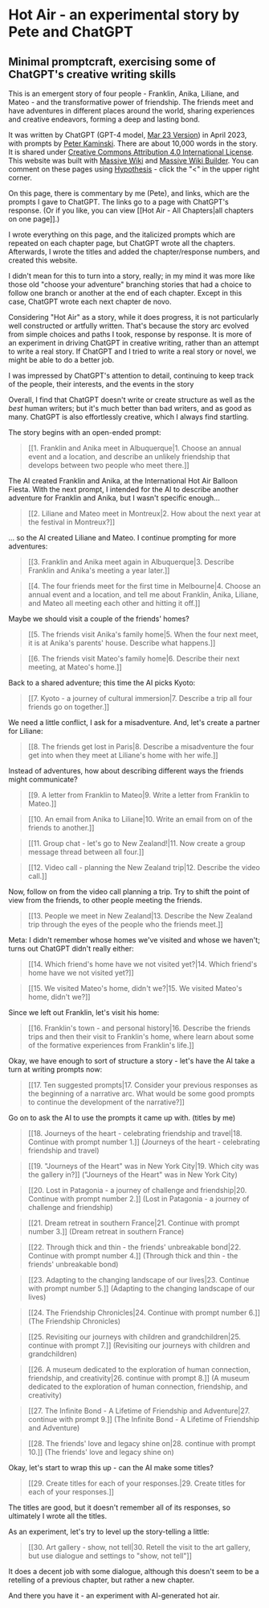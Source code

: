 # Hot Air - an experimental story by Pete and ChatGPT

## Minimal promptcraft, exercising some of ChatGPT's creative writing skills

This is an emergent story of four people - Franklin, Anika, Liliane, and Mateo - and the transformative power of friendship. The friends meet and have adventures in different places around the world, sharing experiences and creative endeavors, forming a deep and lasting bond.

It was written by ChatGPT (GPT-4 model, [Mar 23 Version](https://help.openai.com/en/articles/6825453-chatgpt-release-notes)) in April 2023, with prompts by [Peter Kaminski](http://peterkaminski.wiki/). There are about 10,000 words in the story. It is shared under [Creative Commons Attribution 4.0 International License](http://creativecommons.org/licenses/by/4.0/). This website was built with [Massive Wiki](https://massive.wiki/) and [Massive Wiki Builder](https://github.com/peterkaminski/massivewikibuilder/). You can comment on these pages using [Hypothesis](https://web.hypothes.is/) - click the "<" in the upper right corner.

On this page, there is commentary by me (Pete), and links, which are the prompts I gave to ChatGPT. The links go to a page with ChatGPT's response. (Or if you like, you can view [[Hot Air - All Chapters|all chapters on one page]].)

I wrote everything on this page, and the italicized prompts which are repeated on each chapter page, but ChatGPT wrote all the chapters. Afterwards, I wrote the titles and added the chapter/response numbers, and created this website.

I didn't mean for this to turn into a story, really; in my mind it was more like those old "choose your adventure" branching stories that had a choice to follow one branch or another at the end of each chapter. Except in this case, ChatGPT wrote each next chapter de novo.

Considering "Hot Air" as a story, while it does progress, it is not particularly well constructed or artfully written. That's because the story arc evolved from simple choices and paths I took, response by response. It is more of an experiment in driving ChatGPT in creative writing, rather than an attempt to write a real story. If ChatGPT and I tried to write a real story or novel, we might be able to do a better job.

I was impressed by ChatGPT's attention to detail, continuing to keep track of the people, their interests, and the events in the story

Overall, I find that ChatGPT doesn't write or create structure as well as the *best* human writers; but it's much better than bad writers, and as good as many. ChatGPT is also effortlessly creative, which I always find startling.

The story begins with an open-ended prompt:

> [[1. Franklin and Anika meet in Albuquerque|1. Choose an annual event and a location, and describe an unlikely friendship that develops between two people who meet there.]]

The AI created Franklin and Anika, at the International Hot Air Balloon Fiesta.  With the next prompt, I intended for the AI to describe another adventure for Franklin and Anika, but I wasn't specific enough...

> [[2. Liliane and Mateo meet in Montreux|2. How about the next year at the festival in Montreux?]]

... so the AI created Liliane and Mateo. I continue prompting for more adventures:

> [[3. Franklin and Anika meet again in Albuquerque|3. Describe Franklin and Anika's meeting a year later.]]

> [[4. The four friends meet for the first time in Melbourne|4. Choose an annual event and a location, and tell me about Franklin, Anika, Liliane, and Mateo all meeting each other and hitting it off.]]

Maybe we should visit a couple of the friends' homes?

> [[5. The friends visit Anika's family home|5. When the four next meet, it is at Anika's parents' house. Describe what happens.]]

> [[6. The friends visit Mateo's family home|6. Describe their next meeting, at Mateo's home.]]

Back to a shared adventure; this time the AI picks Kyoto:

> [[7. Kyoto - a journey of cultural immersion|7. Describe a trip all four friends go on together.]]

We need a little conflict, I ask for a misadventure. And, let's create a partner for Liliane:

> [[8. The friends get lost in Paris|8. Describe a misadventure the four get into when they meet at Liliane's home with her wife.]]

Instead of adventures, how about describing different ways the friends might communicate?

> [[9. A letter from Franklin to Mateo|9. Write a letter from Franklin to Mateo.]]

> [[10. An email from Anika to Liliane|10. Write an email from on of the friends to another.]]

> [[11. Group chat - let's go to New Zealand!|11. Now create a group message thread between all four.]]

> [[12. Video call - planning the New Zealand trip|12. Describe the video call.]]

Now, follow on from the video call planning a trip. Try to shift the point of view from the friends, to other people meeting the friends.

> [[13. People we meet in New Zealand|13. Describe the New Zealand trip through the eyes of the people who the friends meet.]]

Meta: I didn't remember whose homes we've visited and whose we haven't; turns out ChatGPT didn't really either:

> [[14. Which friend's home have we not visited yet?|14. Which friend's home have we not visited yet?]]

> [[15. We visited Mateo's home, didn't we?|15. We visited Mateo's home, didn't we?]]

Since we left out Franklin, let's visit his home:

> [[16. Franklin's town - and personal history|16. Describe the friends trips and then their visit to Franklin's home, where learn about some of the formative experiences from Franklin's life.]]

Okay, we have enough to sort of structure a story - let's have the AI take a turn at writing prompts now:

> [[17. Ten suggested prompts|17. Consider your previous responses as the beginning of a narrative arc. What would be some good prompts to continue the development of the narrative?]]

Go on to ask the AI to use the prompts it came up with. (titles by me)

> [[18. Journeys of the heart - celebrating friendship and travel|18. Continue with prompt number 1.]] (Journeys of the heart - celebrating friendship and travel)

> [[19. "Journeys of the Heart" was in New York City|19. Which city was the gallery in?]] ("Journeys of the Heart" was in New York City)

> [[20. Lost in Patagonia - a journey of challenge and friendship|20. Continue with prompt number 2.]] (Lost in Patagonia - a journey of challenge and friendship)

> [[21. Dream retreat in southern France|21. Continue with prompt number 3.]] (Dream retreat in southern France)

> [[22. Through thick and thin - the friends' unbreakable bond|22. Continue with prompt number 4.]] (Through thick and thin - the friends' unbreakable bond)

> [[23. Adapting to the changing landscape of our lives|23. Continue with prompt number 5.]] (Adapting to the changing landscape of our lives)

> [[24. The Friendship Chronicles|24. Continue with prompt number 6.]] (The Friendship Chronicles)

> [[25. Revisiting our journeys with children and grandchildren|25. continue with prompt 7.]] (Revisiting our journeys with children and grandchildren)

> [[26. A museum dedicated to the exploration of human connection, friendship, and creativity|26. continue with prompt 8.]] (A museum dedicated to the exploration of human connection, friendship, and creativity)

> [[27. The Infinite Bond - A Lifetime of Friendship and Adventure|27. continue with prompt 9.]] (The Infinite Bond - A Lifetime of Friendship and Adventure)

> [[28. The friends' love and legacy shine on|28. continue with prompt 10.]] (The friends' love and legacy shine on)

Okay, let's start to wrap this up - can the AI make some titles?

> [[29. Create titles for each of your responses.|29. Create titles for each of your responses.]]

The titles are good, but it doesn't remember all of its responses, so ultimately I wrote all the titles.

As an experiment, let's try to level up the story-telling a little:

> [[30. Art gallery - show, not tell|30. Retell the visit to the art gallery, but use dialogue and settings to "show, not tell"]]

It does a decent job with some dialogue, although this doesn't seem to be a retelling of a previous chapter, but rather a new chapter.

And there you have it - an experiment with AI-generated hot air.
